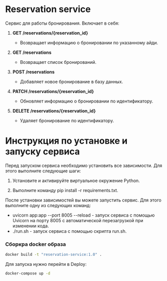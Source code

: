 # Reservation service
Сервис для работы бронирования. Включает в себя:

1. **GET /reservations/{reservation_id}**
   - Возвращает информацию о бронировании по указанному айди.

2. **GET /reservations**
   - Возвращает список бронирований.

3. **POST /reservations**
   - Добавляет новое бронирование в базу данных.

4. **PATCH /reservations/{reservation_id}**
   - Обновляет информацию о бронировании по идентификатору.

5. **DELETE /reservations/{reservation_id}**
   - Удаляет бронирование по идентификатору.


# Инструкция по установке и запуску сервиса

Перед запуском сервиса необходимо установить все зависимости. Для этого выполните следующие шаги:

1. Установите и активируйте виртуальное окружение Python.

2. Выполните команду pip install -r requirements.txt.

После установки зависимостей вы можете запустить сервис. Для этого выполните одну из следующих команд:

- uvicorn app:app --port 8005 --reload - запуск сервиса с помощью Uvicorn на порту 8005 с автоматической перезагрузкой при изменении кода.
- ./run.sh - запуск сервиса с помощью скрипта run.sh.

### Сборкра docker образа
```bash
docker build -t "reservation-service:1.0" .
```

Для запуска нужно перейти в Deploy:
```bash
docker-compose up -d
```